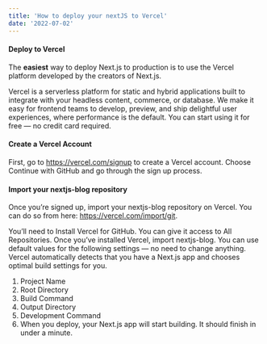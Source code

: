 ```yaml
---
title: 'How to deploy your nextJS to Vercel'
date: '2022-07-02'
---
```


#### Deploy to Vercel

The **easiest** way to deploy Next.js to production is to use the Vercel platform developed by the creators of Next.js.

Vercel is a serverless platform for static and hybrid applications built to integrate with your headless content, commerce, or database. We make it easy for frontend teams to develop, preview, and ship delightful user experiences, where performance is the default. You can start using it for free — no credit card required.

#### Create a Vercel Account

First, go to https://vercel.com/signup to create a Vercel account. Choose Continue with GitHub and go through the sign up process.

#### Import your nextjs-blog repository

Once you’re signed up, import your nextjs-blog repository on Vercel. You can do so from here: https://vercel.com/import/git.

You’ll need to Install Vercel for GitHub. You can give it access to All Repositories.
Once you’ve installed Vercel, import nextjs-blog.
You can use default values for the following settings — no need to change anything. Vercel automatically detects that you have a Next.js app and chooses optimal build settings for you.

1. Project Name
1. Root Directory
1. Build Command
1. Output Directory
1. Development Command
1. When you deploy, your Next.js app will start building. It should finish in under a minute.
